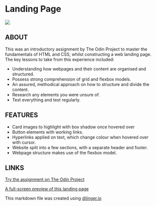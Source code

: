 # Landing Page


![](https://github.com/GangOfFour199/Landing_Page/blob/main/assets/Sandinista_Landing_Page.png)



## ABOUT
This was an introductory assignment by The Odin Project to master the fundamentals of HTML and CSS, whilst constructing a web landing page. The key lessons to take from this experience included:

- Understanding how webpages and their content are organised and structured.
- Possess strong comprehension of grid and flexbox models.
- An assured, methodical approach on how to structure and divide the content.
- Research any elements you were unsure of.
- Test everything and test regularly.



## FEATURES

- Card images to highlight with box shadow once hovered over
- Button elements with working links.
- Hyperlinks applied on text, which change colour when hovered over with cursor.
- Website split into a few sections, with a separate header and footer.
- Webpage structure makes use of the flexbox model.



## LINKS

[Try the assignment on The Odin Project](https://www.theodinproject.com/lessons/foundations-landing-page)

[A full-screen preview of this landing page](https://gangoffour199.github.io/Dashboard/)

This markdown file was created using [dilinger.io](https://dillinger.io/)
